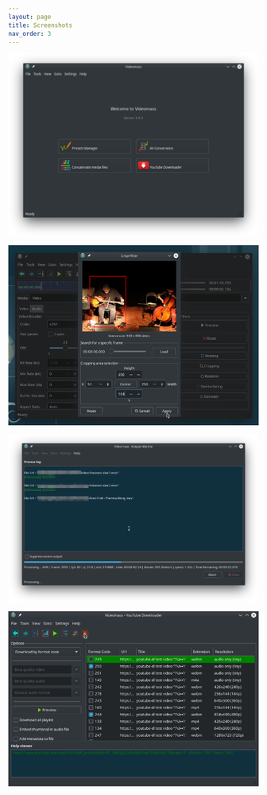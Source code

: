 ```yaml
---
layout: page
title: Screenshots
nav_order: 3
---   
```


![Image](/images/screenshots/HomePanel.png)   

![Image](/images/screenshots/crop-filter.png)   

![Image](/images/screenshots/FileProcessing.png)   

![Image](/images/screenshots/download.png)  
